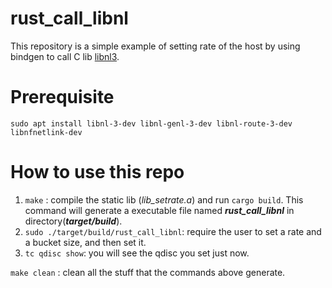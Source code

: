 # rust_call_libnl

This repository is a simple example of setting rate of the host by using bindgen to call C lib [libnl3](https://www.infradead.org/~tgr/libnl/doc/core.html#core_netlink_fundamentals).

# Prerequisite
```sudo apt install libnl-3-dev libnl-genl-3-dev libnl-route-3-dev libnfnetlink-dev```


# How to use this repo

1. ```make``` : compile the static lib (*lib_setrate.a*) and run ```cargo build```. This command will generate a executable file named ***rust_call_libnl*** in directory(***target/build***).  
2. ```sudo ./target/build/rust_call_libnl```: require the user to set a rate and a bucket size, and then set it.
3. ```tc qdisc show```: you will see the qdisc you set just now.

```make clean``` : clean all the stuff that the commands above generate.
